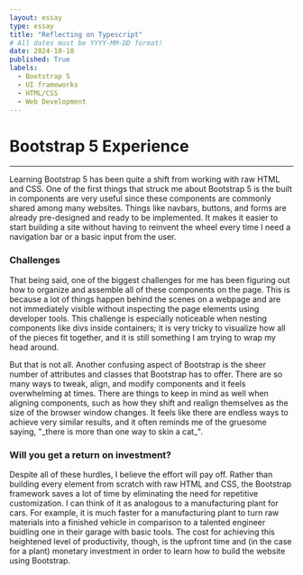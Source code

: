 ```yaml
---
layout: essay
type: essay
title: "Reflecting on Typescript"
# All dates must be YYYY-MM-DD format!
date: 2024-10-10
published: True
labels:
  - Bootstrap 5
  - UI frameworks
  - HTML/CSS
  - Web Development
---
```

# Bootstrap 5 Experience

<hr>

<p>
	Learning Bootstrap 5 has been quite a shift from working with raw HTML and CSS. One of the first things that struck me about Bootstrap 5 is the built in components are very useful since these components are commonly shared among many websites. Things like navbars, buttons, and forms are already pre-designed and ready to be implemented. It makes it easier to start building a site without having to reinvent the wheel every time I need a navigation bar or a basic input from the user.
</p>

### Challenges
<p>
	That being said, one of the biggest challenges for me has been figuring out how to organize and assemble all of these components on the page. This is because a lot of things happen behind the scenes on a webpage and are not immediately visible without inspecting the page elements using developer tools. This challenge is especially noticeable when nesting components like divs inside containers; it is very tricky to visualize how all of the pieces fit together, and it is still something I am trying to wrap my head around. 
</p>
<p>
	But that is not all. Another confusing aspect of Bootstrap is the sheer number of attributes and classes that Bootstrap has to offer. There are so many ways to tweak, align, and modify components and it feels overwhelming at times. There are things to keep in mind as well when aligning components, such as how they shift and realign themselves as the size of the browser window changes. It feels like there are endless ways to achieve very similar results, and it often reminds me of the gruesome saying, "_there is more than one way to skin a cat_".
</p>

### Will you get a return on investment?
<p>
	Despite all of these hurdles, I believe the effort will pay off. Rather than building every element from scratch with raw HTML and CSS, the Bootstrap framework saves a lot of time by eliminating the need for repetitive customization. I can think of it as analogous to a manufacturing plant for cars. For example, it is much faster for a manufacturing plant to turn raw materials into a finished vehicle in comparison to a talented engineer buidling one in their garage with basic tools. The cost for achieving this heightened level of productivity, though, is the upfront time and (in the case for a plant) monetary investment in order to learn how to build the website using Bootstrap.
</p>
